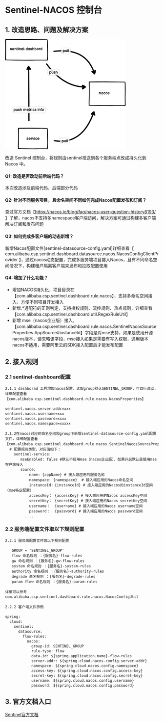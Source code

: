 # Sentinel-NACOS 控制台

## 1. 改造思路、问题及解决方案

![sentinel-dashboard-nacos.png](sentinel-dashborad-nacos.png)

改造 Sentinel 控制台，将规则由sentinel推送到各个服务端点改成持久化到 Nacos 中。

#### Q1: 改造是否改动前后端代码？
  本次改造涉及前端代码，后端部分代码
#### Q2: 针对不同服务项目，且命名空间不同如何完成Nacos配置发布和订阅？
  查过官方文档【https://nacos.io/blog/faq/nacos-user-question-history8193/ 】了解，nacos不支持多namespace客户端访问，解决方案可通过构建多客户端解决订阅和发布问题  
#### Q3: 如何完成多客户端的动态新增？
  新增Nacos配置文件[sentinel-datasource-config.yaml]详细查看【 com.alibaba.csp.sentinel.dashboard.datasource.nacos.NacosConfigClientProvider 】，通过nacos动态配置，完成多服务端项目接入Nacos，且有不同命名空间情况下，构建租户隔离客户端来发布和拉取配置使用
#### Q4: 增加了什么功能？
 
- 增加NACOS持久化，项目目录在【com.alibaba.csp.sentinel.dashboard.rule.nacos】，支持多命名空间接入，方便不同项目开发接入
- 新增.*通配符的正则判定，支持授权规则、流控规则、热点规则，详细查看【com.alibaba.csp.sentinel.dashboard.util.RegexRuleUtil】
- 新增 mse（nacos企业版）接入，【com.alibaba.csp.sentinel.dashboard.rule.nacos.SentinelNacosSourceProperties.AppSource#instanceId】字段是对mse支持，如果是使用开源nacos版本，请忽略该字段，mse接入如果是需要有写入权限，通用版本nacos不适用，需要阿里云的SDK接入配置后才能发布配置


## 2. 接入规则
### 2.1 sentinel-dashboard配置
```
2.1.1 dashborad 工程增加nacos配置，读取group默认SENTINEL_GROUP，可自行改动，详细配置查看【com.alibaba.csp.sentinel.dashboard.rule.nacos.NacosProperties】

sentinel.nacos.server-addr=xxx
sentinel.nacos.username=xxx
sentinel.nacos.password=xxxx
sentinel.nacos.namespace=xxxxx

2.1.2在nacos对应的命名空间和group下新增sentinel-datasource-config.yaml配置文件，详细配置查看【com.alibaba.csp.sentinel.dashboard.rule.nacos.SentinelNacosSourceProperties】
  # 配置规则类型，对应值如下：
    sentinel-service:
       mseEnabled: false #默认不启用mse（nacos企业版），如果开启默认是使用mse客户端接入
       source:
         - name: {appName} # 接入端应用的服务名称
           namespace: {namespace}  # 接入端应用的Nacos命名空间
           instanceId：{instanceId} # 接入端应用的Nacos的instanceId空间（mse特定配置）
           accessKey： {accessKey} # 接入端应用的Nacos accessKey空间
           secretKey： {secretKey} # 接入端应用的Nacos secretKey空间
           username：  {username} # 接入端应用的Nacos username空间
           password：  {password} # 接入端应用的Nacos password空间
         ....  
```
###  2.2 服务端配置文件取以下规则配置
```
2.2.1 服务端配置文件取以下规则配置

   GROUP = 'SENTINEL_GROUP'
   flow 命名规则 ：{服务名}-flow-rules
   gw 命名规则 ：{服务名}-gw-flow-rules
   system 命名规则 ：{服务名}-system-rules
   authority 命名规则 ：{服务名}-authority-rules
   degrade 命名规则 ：{服务名}-degrade-rules
   param flow 命名规则 ：{服务名}-param-rules
   
详细可以参考 com.alibaba.csp.sentinel.dashboard.rule.nacos.NacosConfigUtil
   
2.2.2 客户端文件示例

spring:
  cloud:
    sentinel:
      datasource:
        flow-rules:
          nacos:
            group-id: SENTINEL_GROUP
            rule-type: flow
            data-id: ${spring.application.name}-flow-rules
            server-addr: ${spring.cloud.nacos.config.server-addr}
            namespace: ${spring.cloud.nacos.config.namespace}
            access-key: ${spring.cloud.nacos.config.access-key}
            secret-key: ${spring.cloud.nacos.config.secret-key}
            username: ${spring.cloud.nacos.config.username}
            password: ${spring.cloud.nacos.config.password}

```
## 3. 官方文档入口
[Sentinel官方文档](./Sentinel-README.md)
